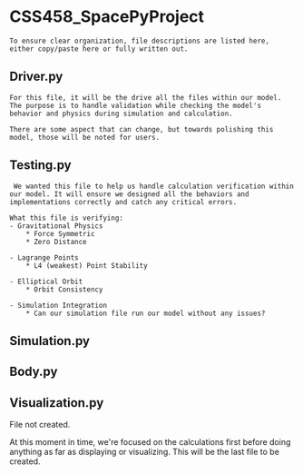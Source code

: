 # CSS458_SpacePyProject
    
    To ensure clear organization, file descriptions are listed here, either copy/paste here or fully written out.

## Driver.py
    For this file, it will be the drive all the files within our model. The purpose is to handle validation while checking the model's behavior and physics during simulation and calculation.

    There are some aspect that can change, but towards polishing this model, those will be noted for users. 

## Testing.py
     We wanted this file to help us handle calculation verification within our model. It will ensure we designed all the behaviors and implementations correctly and catch any critical errors. 

    What this file is verifying:
    - Gravitational Physics
        * Force Symmetric
        * Zero Distance

    - Lagrange Points
        * L4 (weakest) Point Stability

    - Elliptical Orbit
        * Orbit Consistency
    
    - Simulation Integration
        * Can our simulation file run our model without any issues?

## Simulation.py


## Body.py


## Visualization.py
File not created.

At this moment in time, we're focused on the calculations first before doing anything as far as displaying or visualizing. This will be the last file to be created. 